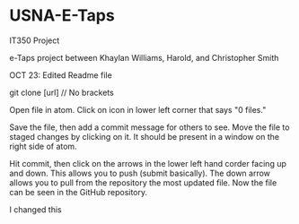 # USNA-E-Taps
IT350 Project

e-Taps project between Khaylan Williams, Harold, and Christopher Smith

OCT 23: Edited Readme file


git clone [url] // No brackets

Open file in atom. Click on icon in lower left corner
that says "0 files."

Save the file, then add a commit message for others to see.
Move the file to staged changes by clicking on it.
It should be present in a window on the right side of atom.

Hit commit, then click on the arrows in the lower left hand corder facing up and down. This allows you to push (submit basically).
The down arrow allows you to pull from the repository the most updated file.
Now the file can be seen in the GitHub repository.


I changed this
